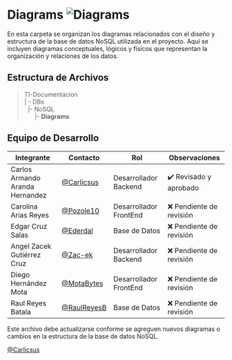 # Diagrams  ![Diagrams](https://img.shields.io/badge/Diagrams-FFA500?style=for-the-badge&logo=diagram&logoColor=white)

En esta carpeta se organizan los diagramas relacionados con el diseño y estructura de la base de datos NoSQL utilizada en el proyecto. Aquí se incluyen diagramas conceptuales, lógicos y físicos que representan la organización y relaciones de los datos.

## Estructura de Archivos

> TI-Documentacion<br>
>| - DBs<br>
>&nbsp;&nbsp;|- NoSQL<br>
>&nbsp;&nbsp;&nbsp;&nbsp;&nbsp;&nbsp;|- **Diagrams**<br>
>

## Equipo de Desarrollo

| Integrante | Contacto | Rol | Observaciones |
|------------|----------|-----|--------------|
| Carlos Armando Aranda Hernandez | [@Carlicsus](https://github.com/Carlicsus) | Desarrollador Backend | ✔️ Revisado y aprobado |
| Carolina Arias Reyes | [@Pozole10](https://github.com/Pozole10) | Desarrollador FrontEnd | ❌ Pendiente de revisión |
| Edgar Cruz Salas | [@Ederdal](https://github.com/Ederdal) | Base de Datos | ❌ Pendiente de revisión |
| Angel Zacek Gutiérrez Cruz | [@Zac-ek](https://github.com/Zac-ek) | Desarrollador Backend | ❌ Pendiente de revisión |
| Diego Hernández Mota | [@MotaBytes](https://github.com/MotaBytes) | Desarrollador FrontEnd | ❌ Pendiente de revisión |
| Raul Reyes Batala | [@RaulReyesB](https://github.com/RaulReyesB) | Base de Datos | ❌ Pendiente de revisión |

Este archivo debe actualizarse conforme se agreguen nuevos diagramas o cambios en la estructura de la base de datos NoSQL.

[@Carlicsus](https://github.com/Carlicsus) 